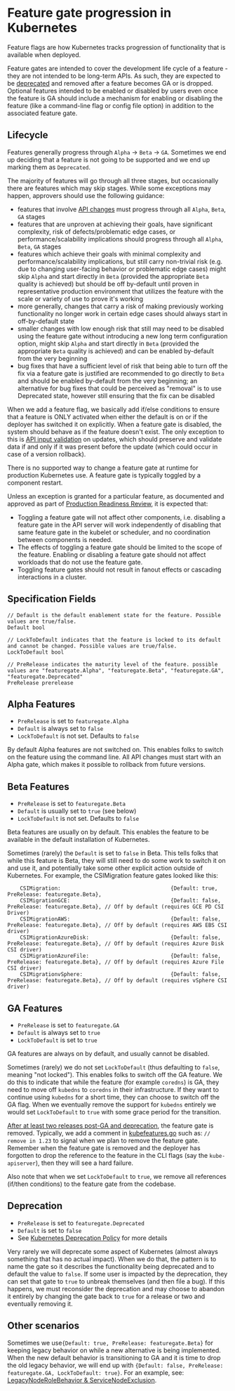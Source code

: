 # Feature gate progression in Kubernetes

Feature flags are how Kubernetes tracks progression of functionality that is available when deployed.

Feature gates are intended to cover the development life cycle of a feature - they are not intended to be long-term APIs. As such, they are expected to be [deprecated](https://kubernetes.io/docs/reference/using-api/deprecation-policy) and removed after a feature becomes GA or is dropped. Optional features intended to be enabled or disabled by users even once the feature is GA should include a mechanism for enabling or disabling the feature (like a command-line flag or config file option) in addition to the associated feature gate.

## Lifecycle

Features generally progress through `Alpha` -> `Beta` -> `GA`. Sometimes we end up deciding that a feature is not going to be supported and we end up marking them as `Deprecated`.

The majority of features will go through all three stages, but occasionally there are features which may skip stages.
While some exceptions may happen, approvers should use the following guidance:
- features that involve [API changes] must progress through all `Alpha`, `Beta`, `GA` stages
- features that are unproven at achieving their goals, have significant complexity,
  risk of defects/problematic edge cases, or performance/scalability implications
  should progress through all `Alpha`, `Beta`, `GA` stages
- features which achieve their goals with minimal complexity and performance/scalability
  implications, but still carry non-trivial risk (e.g. due to changing user-facing behavior
  or problematic edge cases) might skip `Alpha` and start directly in `Beta`
  (provided the appropriate `Beta` quality is achieved) but should be off by-default until
  proven in representative production environment that utilizes the feature with the scale
  or variety of use to prove it's working
- more generally, changes that carry a risk of making previously working functionality
  no longer work in certain edge cases should always start in off-by-default state
- smaller changes with low enough risk that still may need to be disabled using the
  feature gate without introducing a new long term configuration option, might skip
  `Alpha` and start directly in `Beta` (provided the appropriate `Beta` quality is achieved)
  and can be enabled by-default from the very beginning
- bug fixes that have a sufficient level of risk that being able to turn off the fix via a
  feature gate is justified are recommended to go directly to `Beta` and should be enabled
  by-default from the very beginning; an alternative for bug fixes that could be perceived
  as "removal" is to use Deprecated state, however still ensuring that the fix can be
  disabled

[API changes]: https://github.com/kubernetes/community/blob/master/sig-architecture/api-review-process.md#what-parts-of-a-pr-are-api-changes

When we add a feature flag, we basically add if/else conditions to ensure that a feature is ONLY activated when either the default is on or if the deployer has switched it on explicitly. When a feature gate is disabled, the system should behave as if the feature doesn't exist. The only exception to this is [API input validation](https://kubernetes.io/docs/reference/using-api/deprecation-policy/#deprecating-parts-of-the-api) on updates, which should preserve and validate data if and only if it was present before the update (which could occur in case of a version rollback).

There is no supported way to change a feature gate at runtime for production Kubernetes use. A feature gate is typically toggled by a component restart.

Unless an exception is granted for a particular feature, as documented and approved as part of [Production Readiness Review], it is expected that:

- Toggling a feature gate will not affect other components, i.e. disabling a feature gate in the API server will work independently of disabling that same feature gate in the kubelet or scheduler, and no coordination between components is needed.
- The effects of toggling a feature gate should be limited to the scope of the feature. Enabling or disabling a feature gate should not affect workloads that do not use the feature gate.
- Toggling feature gates should not result in fanout effects or cascading interactions in a cluster.

[Production Readiness Review]: /sig-architecture/production-readiness.md

## Specification Fields
	// Default is the default enablement state for the feature. Possible values are true/false.
	Default bool
	
	// LockToDefault indicates that the feature is locked to its default and cannot be changed. Possible values are true/false.
	LockToDefault bool
	
	// PreRelease indicates the maturity level of the feature. possible values are "featuregate.Alpha", "featuregate.Beta", "featuregate.GA", "featuregate.Deprecated"
	PreRelease prerelease


## Alpha Features

* `PreRelease` is set to `featuregate.Alpha`
* `Default` is always set to `false`
* `LockToDefault` is not set. Defaults to `false`

By default Alpha features are not switched on. This enables folks to switch on the feature using the command line. All API changes must start with an Alpha gate, which makes it possible to rollback from future versions.

## Beta Features

* `PreRelease` is set to `featuregate.Beta`
* `Default` is usually set to `true` (see below)
* `LockToDefault` is not set. Defaults to `false`

Beta features are usually on by default. This enables the feature to be available in the default installation of Kubernetes.

Sometimes (rarely) the `Default` is set to `false` in Beta. This tells folks that while this feature is Beta, they will still need to do some work to switch it on and use it, and potentially take some other explicit action outside of Kubernetes. For example, the CSIMigration feature gates looked like this:

```
	CSIMigration:                                   {Default: true, PreRelease: featuregate.Beta},
	CSIMigrationGCE:                                {Default: false, PreRelease: featuregate.Beta}, // Off by default (requires GCE PD CSI Driver)
	CSIMigrationAWS:                                {Default: false, PreRelease: featuregate.Beta}, // Off by default (requires AWS EBS CSI driver)
	CSIMigrationAzureDisk:                          {Default: false, PreRelease: featuregate.Beta}, // Off by default (requires Azure Disk CSI driver)
	CSIMigrationAzureFile:                          {Default: false, PreRelease: featuregate.Beta}, // Off by default (requires Azure File CSI driver)
	CSIMigrationvSphere:                            {Default: false, PreRelease: featuregate.Beta}, // Off by default (requires vSphere CSI driver)
```

## GA Features

* `PreRelease` is set to `featuregate.GA`
* `Default` is always set to `true`
* `LockToDefault` is set to `true`

GA features are always on by default, and usually cannot be disabled.

Sometimes (rarely) we do not set `LockToDefault` (thus defaulting to `false`, meaning "not locked"). This enables folks to switch off the GA feature. We do this to indicate that while the feature (for example `coredns`) is GA, they need to move off `kubedns` to `coredns` in their infrastructure. If they want to continue using `kubedns` for a short time, they can choose to switch off the GA flag. When we eventually remove the support for `kubedns` entirely we would set `LockToDefault` to `true` with some grace period for the transition.

[After at least two releases post-GA and deprecation](https://kubernetes.io/docs/reference/using-api/deprecation-policy/#deprecation), the feature gate is removed. Typically, we add a comment in [kubefeatures.go](https://github.com/kubernetes/kubernetes/blob/master/pkg/features/kube_features.go) such as: `// remove in 1.23` to signal when we plan to remove the feature gate. Remember when the feature gate is removed and the deployer has forgotten to drop the reference to the feature in the CLI flags (say the `kube-apiserver`), then they will see a hard failure.

Also note that when we set `LockToDefault` to `true`, we remove all references (if/then conditions) to the feature gate from the codebase.

## Deprecation

* `PreRelease` is set to `featuregate.Deprecated`
* `Default` is set to `false`
* See [Kubernetes Deprecation Policy](https://kubernetes.io/docs/reference/using-api/deprecation-policy/#deprecation) for more details

Very rarely we will deprecate some aspect of Kubernetes (almost always something that has no actual impact).  When we do that, the pattern is to name the gate so it describes the functionality being deprecated and to default the value to `false`.  If some user is impacted by the deprecation, they can set that gate to `true` to unbreak themselves (and then file a bug).  If this happens, we must reconsider the deprecation and may choose to abandon it entirely by changing the gate back to `true` for a release or two and eventually removing it.

## Other scenarios

Sometimes we use`{Default: true, PreRelease: featuregate.Beta}` for keeping legacy behavior on while a new alternative is being implemented. When the new default behavior is transitioning to GA and it is time to drop the old legacy behavior, we will end up with `{Default: false, PreRelease: featuregate.GA, LockToDefault: true}`. For an example, see: [LegacyNodeRoleBehavior & ServiceNodeExclusion](https://github.com/kubernetes/kubernetes/pull/97543/files).

